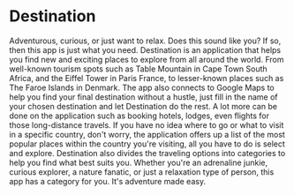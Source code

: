 # Destination

Adventurous, curious, or just want to relax. Does this sound like you? If so, then this app is just what you need. 
Destination is an application that helps you find new and exciting places to explore from all around the world. From well-known tourism spots such as Table Mountain in Cape Town South Africa, and the Eiffel Tower in Paris France, to lesser-known places such as The Faroe Islands in Denmark. 
The app also connects to Google Maps to help you find your final destination without a hustle, just fill in the name of your chosen destination and let Destination do the rest. 
A lot more can be done on the application such as booking hotels, lodges, even flights for those long-distance travels. 
If you have no idea where to go or what to visit in a specific country, don't worry, the application offers up a list of the most popular places within the country you're visiting, all you have to do is select and explore.
Destination also divides the traveling options into categories to help you find what best suits you. Whether you're an adrenaline junkie, curious explorer, a nature fanatic, or just a relaxation type of person, this app has a category for you.
It's adventure made easy.
